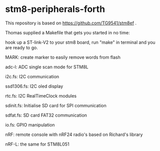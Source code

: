 # stm8-peripherals-forth

This repository is based on https://github.com/TG9541/stm8ef .

Thomas supplied a Makefile that gets you started in no time:

   hook up a ST-link-V2 to your stm8 board, 
   run "make" in terminal and you are ready to go.
 
MARK:      create marker to easily remove words from flash

adc-l:      ADC single scan mode for STM8L

i2c.fs:     I2C communication

ssd1306.fs: I2C oled display

rtc.fs: I2C RealTimeClock modules

sdinit.fs:  Initialise SD card for SPI communication

sdfat.fs:   SD card FAT32 communication

io.fs:      GPIO manipulation

nRF:         remote console with nRF24 radio's based on Richard's library

nRF-L:       the same for STM8L051
